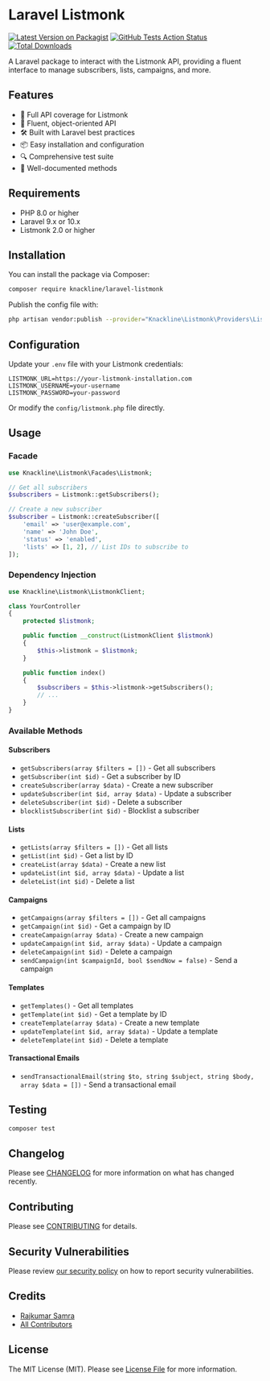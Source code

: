 # Laravel Listmonk

[![Latest Version on Packagist](https://img.shields.io/packagist/v/knackline/laravel-listmonk.svg?style=flat-square)](https://packagist.org/packages/knackline/laravel-listmonk)
[![GitHub Tests Action Status](https://img.shields.io/github/actions/workflow/status/knackline/laravel-listmonk/run-tests.yml?branch=main&label=tests&style=flat-square)](https://github.com/knackline/laravel-listmonk/actions?query=workflow%3Arun-tests+branch%3Amain)
[![Total Downloads](https://img.shields.io/packagist/dt/knackline/laravel-listmonk.svg?style=flat-square)](https://packagist.org/packages/knackline/laravel-listmonk)

A Laravel package to interact with the Listmonk API, providing a fluent interface to manage subscribers, lists, campaigns, and more.

## Features

- 🚀 Full API coverage for Listmonk
- 🔄 Fluent, object-oriented API
- 🛠 Built with Laravel best practices
- 📦 Easy installation and configuration
- 🔍 Comprehensive test suite
- 📝 Well-documented methods

## Requirements

- PHP 8.0 or higher
- Laravel 9.x or 10.x
- Listmonk 2.0 or higher

## Installation

You can install the package via Composer:

```bash
composer require knackline/laravel-listmonk
```

Publish the config file with:

```bash
php artisan vendor:publish --provider="Knackline\Listmonk\Providers\ListmonkServiceProvider" --tag="listmonk-config"
```

## Configuration

Update your `.env` file with your Listmonk credentials:

```env
LISTMONK_URL=https://your-listmonk-installation.com
LISTMONK_USERNAME=your-username
LISTMONK_PASSWORD=your-password
```

Or modify the `config/listmonk.php` file directly.

## Usage

### Facade

```php
use Knackline\Listmonk\Facades\Listmonk;

// Get all subscribers
$subscribers = Listmonk::getSubscribers();

// Create a new subscriber
$subscriber = Listmonk::createSubscriber([
    'email' => 'user@example.com',
    'name' => 'John Doe',
    'status' => 'enabled',
    'lists' => [1, 2], // List IDs to subscribe to
]);
```

### Dependency Injection

```php
use Knackline\Listmonk\ListmonkClient;

class YourController
{
    protected $listmonk;

    public function __construct(ListmonkClient $listmonk)
    {
        $this->listmonk = $listmonk;
    }

    public function index()
    {
        $subscribers = $this->listmonk->getSubscribers();
        // ...
    }
}
```

### Available Methods

#### Subscribers
- `getSubscribers(array $filters = [])` - Get all subscribers
- `getSubscriber(int $id)` - Get a subscriber by ID
- `createSubscriber(array $data)` - Create a new subscriber
- `updateSubscriber(int $id, array $data)` - Update a subscriber
- `deleteSubscriber(int $id)` - Delete a subscriber
- `blocklistSubscriber(int $id)` - Blocklist a subscriber

#### Lists
- `getLists(array $filters = [])` - Get all lists
- `getList(int $id)` - Get a list by ID
- `createList(array $data)` - Create a new list
- `updateList(int $id, array $data)` - Update a list
- `deleteList(int $id)` - Delete a list

#### Campaigns
- `getCampaigns(array $filters = [])` - Get all campaigns
- `getCampaign(int $id)` - Get a campaign by ID
- `createCampaign(array $data)` - Create a new campaign
- `updateCampaign(int $id, array $data)` - Update a campaign
- `deleteCampaign(int $id)` - Delete a campaign
- `sendCampaign(int $campaignId, bool $sendNow = false)` - Send a campaign

#### Templates
- `getTemplates()` - Get all templates
- `getTemplate(int $id)` - Get a template by ID
- `createTemplate(array $data)` - Create a new template
- `updateTemplate(int $id, array $data)` - Update a template
- `deleteTemplate(int $id)` - Delete a template

#### Transactional Emails
- `sendTransactionalEmail(string $to, string $subject, string $body, array $data = [])` - Send a transactional email

## Testing

```bash
composer test
```

## Changelog

Please see [CHANGELOG](CHANGELOG.md) for more information on what has changed recently.

## Contributing

Please see [CONTRIBUTING](.github/CONTRIBUTING.md) for details.

## Security Vulnerabilities

Please review [our security policy](../../security/policy) on how to report security vulnerabilities.

## Credits

- [Rajkumar Samra](https://github.com/rjsamra)
- [All Contributors](../../contributors)

## License

The MIT License (MIT). Please see [License File](LICENSE) for more information.

